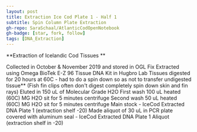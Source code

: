 ```yaml
---
layout: post
title: Extraction Ice Cod Plate 1 - Half 1
subtitle: Spin Column Plate Extraction
gh-repo: SaraSchaal/AtlanticCodOpenNotebook
gh-badge: [star, fork, follow]
tags: [DNA_Extraction]
---
```


**Extraction of Icelandic Cod Tissues **

Collected in October & November 2019 and stored in OGL Fix
Extracted using Omega BioTek E-Z 96 Tissue DNA Kit in Hugbro Lab
Tissues digested for 20 hours at 60C - had to do a spin down so as not to transfer undigested tissue** (Fish fin clips often don't digest completely spin down skin and fin rays)
Eluted in 150 uL of Molecular Grade H2O 
First wash 100 uL heated (60C) MG H2O sit for 5 minutes centrifuge
Second wash 50 uL heated (60C) MG H2O sit for 5 minutes centrifuge
Main stock - IceCod Extracted DNA Plate 1 (extraction shelf -20)
Made aliquot of 30 uL in PCR plate covered with aluminum seal -  IceCod Extracted DNA Plate 1 Aliquot (extraction shelf in -20)
